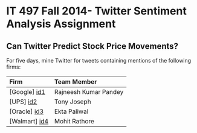 IT 497 Fall 2014- Twitter Sentiment Analysis Assignment
========================================================

Can Twitter Predict Stock Price Movements?
--------------------------------------------------------
For five days, mine Twitter for tweets containing mentions of the following firms:

| Firm            | Team Member |
| :-------------  |:-------------|
| [Google] [id1]          | Rajneesh Kumar Pandey        | 
| [UPS] [id2]     | Tony Joseph | 
| [Oracle] [id3]          | Ekta Paliwal        | 
| [Walmart] [id4]         | Mohit Rathore        | 


[id1]:https://github.com/tjjosep/IT497_Twit_Senti_Analysis/blob/master/GOOGLE_Twit_Senti_Analysis/Google_Rajneesh.Rmd
[id2]:https://github.com/tjjosep/IT497_Twit_Senti_Analysis/blob/master/UPS_Twit_Senti_Analysis/UPSsentiment.Rmd
[id3]:https://github.com/tjjosep/IT497_Twit_Senti_Analysis/blob/master/ORACLE_Twit_Senti_Analysis/Oracel_Mohit_Final.Rmd
[id4]:https://github.com/tjjosep/IT497_Twit_Senti_Analysis/tree/master/WALMART_Twit_Senti_Analysis